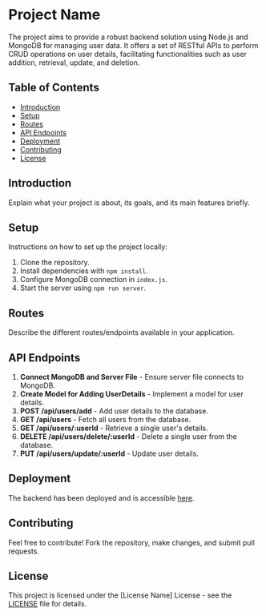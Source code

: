 # Project Name

The project aims to provide a robust backend solution using Node.js and MongoDB for managing user data. It offers a set of RESTful APIs to perform CRUD operations on user details, facilitating functionalities such as user addition, retrieval, update, and deletion.

## Table of Contents

- [Introduction](#introduction)
- [Setup](#setup)
- [Routes](#routes)
- [API Endpoints](#api-endpoints)
- [Deployment](#deployment)
- [Contributing](#contributing)
- [License](#license)

## Introduction

Explain what your project is about, its goals, and its main features briefly.

## Setup

Instructions on how to set up the project locally:

1. Clone the repository.
2. Install dependencies with `npm install`.
3. Configure MongoDB connection in `index.js`.
4. Start the server using `npm run server`.

## Routes

Describe the different routes/endpoints available in your application.

## API Endpoints

1. **Connect MongoDB and Server File** - Ensure server file connects to MongoDB.
2. **Create Model for Adding UserDetails** - Implement a model for user details.
3. **POST /api/users/add** - Add user details to the database.
4. **GET /api/users** - Fetch all users from the database.
5. **GET /api/users/:userId** - Retrieve a single user's details.
6. **DELETE /api/users/delete/:userId** - Delete a single user from the database.
7. **PUT /api/users/update/:userId** - Update user details.

## Deployment

The backend has been deployed and is accessible [here](https://puce-amused-zebra.cyclic.app/).

## Contributing

Feel free to contribute! Fork the repository, make changes, and submit pull requests.

## License

This project is licensed under the [License Name] License - see the [LICENSE](LICENSE) file for details.
